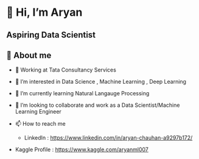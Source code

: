 
# 👋 Hi, I’m Aryan 
## Aspiring Data Scientist


## 🚀 About me
- 💼 Working at Tata Consultancy Services
- 👀 I’m interested in Data Science , Machine Learning , Deep Learning
- 🌱 I’m currently learning Natural Langauge Processing
- 💞️ I’m looking to collaborate and work as a Data Scientist/Machine Learning Engineer
- 📫 How to reach me 
   - LinkedIn : https://www.linkedin.com/in/aryan-chauhan-a9297b172/

- Kaggle Profile : https://www.kaggle.com/aryanml007

<!---
aryanchauhan990/aryanchauhan990 is a ✨ special ✨ repository because its `README.md` (this file) appears on your GitHub profile.
You can click the Preview link to take a look at your changes.
--->
